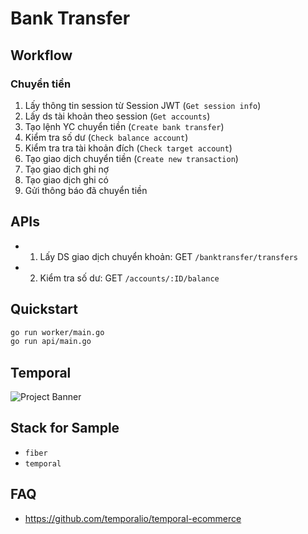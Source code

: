 # Bank Transfer

## Workflow

### Chuyển tiền

1. Lấy thông tin session từ Session JWT (`Get session info`)
2. Lấy ds tài khoản theo session (`Get accounts`)
3. Tạo lệnh YC chuyển tiền (`Create bank transfer`)
4. Kiểm tra số dư (`Check balance account`)
5. Kiểm tra tra tài khoản đích (`Check target account`)
6. Tạo giao dịch chuyển tiền (`Create new transaction`)
7. Tạo giao dịch ghi nợ
8. Tạo giao dịch ghi có
9. Gửi thông báo đã chuyển tiền

## APIs

- 1. Lấy DS giao dịch chuyển khoản: GET `/banktransfer/transfers`
- 2. Kiểm tra số dư: GET `/accounts/:ID/balance`

## Quickstart

```bash
go run worker/main.go
go run api/main.go
```

## Temporal

<img src="https://github.com/anhgeeky/go-temporal-labs/banktransfer/docs/assets/bank-transfer-temporal-admin-log.png?raw=true" alt="Project Banner">

## Stack for Sample

- `fiber`
- `temporal`

## FAQ

- <https://github.com/temporalio/temporal-ecommerce>